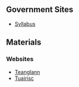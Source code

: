 ## Government Sites
* [Syllabus](https://www.curriculumonline.ie/Senior-Cycle/Senior-Cycle-Subjects/Gaeilge/)

## Materials

### Websites
* [Teanglann](https://www.teanglann.ie/en/)
* [Tuairisc](https://tuairisc.ie/)

